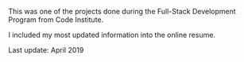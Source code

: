 This was one of the projects done during the Full-Stack Development Program from Code Institute.

I included my most updated information into the online resume. 

Last update: April 2019

